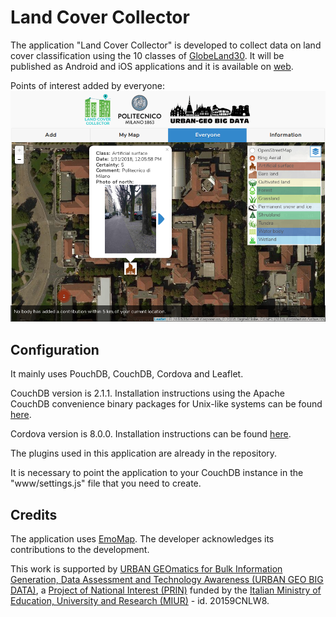 # Land Cover Collector
The application "Land Cover Collector" is developed to collect data on land cover classification using the 10 classes of [GlobeLand30](http://www.globallandcover.com/GLC30Download/index.aspx). It will be published as Android and iOS applications and it is available on [web](https://landcover.como.polimi.it/collector/).

Points of interest added by everyone:
![everyonePois](screenshots/everyonePois.png)

## Configuration
It mainly uses PouchDB, CouchDB, Cordova and Leaflet.

CouchDB version is 2.1.1. Installation instructions using the Apache CouchDB convenience binary packages for Unix-like systems can be found [here](http://docs.couchdb.org/en/2.1.1/install/unix.html).

Cordova version is 8.0.0. Installation instructions can be found [here](https://cordova.apache.org/docs/en/latest/guide/cli/).

The plugins used in this application are already in the repository.

It is necessary to point the application to your CouchDB instance in the "www/settings.js" file that you need to create.

## Credits
The application uses [EmoMap](https://github.com/cartogroup/emomap). The developer acknowledges its contributions to the development.

This work is supported by [URBAN GEOmatics for Bulk Information Generation, Data Assessment and Technology Awareness (URBAN GEO BIG DATA)](http://www.urbangeobigdata.it/), a [Project of National Interest (PRIN)](http://prin.miur.it/) funded by the [Italian Ministry of Education, University and Research (MIUR)](http://www.miur.gov.it/web/guest/home) - id. 20159CNLW8.
